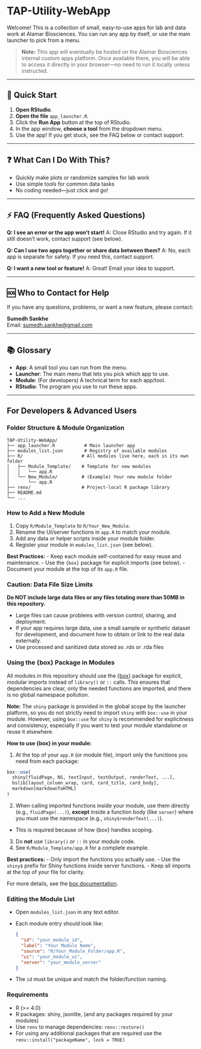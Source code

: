# TAP-Utility-WebApp

Welcome! This is a collection of small, easy-to-use apps for lab and data work at Alamar Biosciences. You can run any app by itself, or use the main launcher to pick from a menu.

> **Note:** This app will eventually be hosted on the Alamar Biosciences internal custom apps platform. Once available there, you will be able to access it directly in your browser—no need to run it locally unless instructed.

------------------------------------------------------------------------

## 🚀 Quick Start

1.  **Open RStudio**.
2.  **Open the file** `app_launcher.R`.
3.  Click the **Run App** button at the top of RStudio.
4.  In the app window, **choose a tool** from the dropdown menu.
5.  Use the app! If you get stuck, see the FAQ below or contact support.

------------------------------------------------------------------------

## ❓ What Can I Do With This?

-   Quickly make plots or randomize samples for lab work
-   Use simple tools for common data tasks
-   No coding needed—just click and go!

------------------------------------------------------------------------

## ⚡ FAQ (Frequently Asked Questions)

**Q: I see an error or the app won’t start!** A: Close RStudio and try again. If it still doesn’t work, contact support (see below).

**Q: Can I use two apps together or share data between them?** A: No, each app is separate for safety. If you need this, contact support.

**Q: I want a new tool or feature!** A: Great! Email your idea to support.

------------------------------------------------------------------------

## 🆘 Who to Contact for Help

If you have any questions, problems, or want a new feature, please contact:

**Sumedh Sankhe**\
Email: [sumedh.sankhe@gmail.com](mailto:sumedh.sankhe@gmail.com)

------------------------------------------------------------------------

## 📚 Glossary

-   **App**: A small tool you can run from the menu.
-   **Launcher**: The main menu that lets you pick which app to use.
-   **Module**: (For developers) A technical term for each app/tool.
-   **RStudio**: The program you use to run these apps.

------------------------------------------------------------------------

## For Developers & Advanced Users

### Folder Structure & Module Organization

``` text
TAP-Utility-WebApp/
├── app_launcher.R           # Main launcher app
├── modules_list.json        # Registry of available modules
├── R/                      # All modules live here, each in its own folder
│   ├── Module_Template/    # Template for new modules
│   │   └── app.R
│   └── New_Module/         # (Example) Your new module folder
│       └── app.R
├── renv/                   # Project-local R package library
├── README.md
└── ...
```

### How to Add a New Module

1.  Copy `R/Module_Template` to `R/Your_New_Module`.
2.  Rename the UI/server functions in `app.R` to match your module.
3.  Add any data or helper scripts inside your module folder.
4.  Register your module in `modules_list.json` (see below).

**Best Practices:** - Keep each module self-contained for easy reuse and maintenance. - Use the `{box}` package for explicit imports (see below). - Document your module at the top of its `app.R` file.

### Caution: Data File Size Limits

**Do NOT include large data files or any files totaling more than 50MB in this repository.**

-   Large files can cause problems with version control, sharing, and deployment.
-   If your app requires large data, use a small sample or synthetic dataset for development, and document how to obtain or link to the real data externally.
-   Use processed and sanitized data stored as .rds or .rda files

### Using the {box} Package in Modules

All modules in this repository should use the [{box}](https://klmr.me/box/) package for explicit, modular imports instead of `library()` or `::` calls. This ensures that dependencies are clear, only the needed functions are imported, and there is no global namespace pollution.

**Note:** The `shiny` package is provided in the global scope by the launcher platform, so you do not strictly need to import `shiny` with `box::use` in your module. However, using `box::use` for `shiny` is recommended for explicitness and consistency, especially if you want to test your module standalone or reuse it elsewhere.

**How to use {box} in your module:**

1.  At the top of your `app.R` (or module file), import only the functions you need from each package:

``` r
box::use(
  shiny[fluidPage, NS, textInput, textOutput, renderText, ...],
  bslib[layout_column_wrap, card, card_title, card_body],
  markdown[markdownToHTML]
)
```

2.  When calling imported functions inside your module, use them directly (e.g., `fluidPage(...)`), **except** inside a function body (like `server`) where you must use the namespace (e.g., `shiny$renderText(...)`).

-   This is required because of how {box} handles scoping.

3.  Do **not** use `library()` or `::` in your module code.
4.  See `R/Module_Template/app.R` for a complete example.

**Best practices:** - Only import the functions you actually use. - Use the `shiny$` prefix for Shiny functions inside server functions. - Keep all imports at the top of your file for clarity.

For more details, see the [box documentation](https://klmr.me/box/).

### Editing the Module List

-   Open `modules_list.json` in any text editor.

-   Each module entry should look like:

    ``` json
    {
      "id": "your_module_id",
      "label": "Your Module Name",
      "source": "R/Your_Module_Folder/app.R",
      "ui": "your_module_ui",
      "server": "your_module_server"
    }
    ```

-   The `id` must be unique and match the folder/function naming.

### Requirements

-   R (\>= 4.0)
-   R packages: shiny, jsonlite, (and any packages required by your modules)
-   Use `renv` to manage dependencies: `renv::restore()`
-   For using any additional packages that are required use the `renv::install("packageName", lock = TRUE)`
